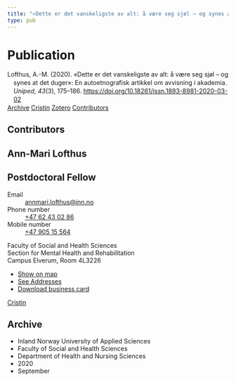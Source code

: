 ```yaml
---
title: "«Dette er det vanskeligste av alt: å være seg sjøl – og synes at det duger»: En autoetnografisk artikkel om avvisning i akademia"
type: pub
---
```

<h1>Publication</h1>
<article id="csl-bib-container-XZ4VJ35P" class="csl-bib-container">
  <div class="csl-bib-body" style="line-height: 1.35; padding-left: 1em; text-indent:-1em;">
  <div class="csl-entry">Lofthus, A.-M. (2020). &#xAB;Dette er det vanskeligste av alt: &#xE5; v&#xE6;re seg sj&#xF8;l &#x2013; og synes at det duger&#xBB;: En autoetnografisk artikkel om avvisning i akademia. <i>Uniped</i>, <i>43</i>(3), 175&#x2013;186. <a href="https://doi.org/10.18261/issn.1893-8981-2020-03-02">https://doi.org/10.18261/issn.1893-8981-2020-03-02</a></div>
</div>
  <div class="csl-bib-buttons">
    <a href="#taxonomy-article-XZ4VJ35P" class="csl-bib-button">Archive</a>
    <a href="https://app.cristin.no/results/show.jsf?id=1833363" alt="Cristin URL" class="csl-bib-button">Cristin</a>
    <a href="http://zotero.org/groups/5022929/items/XZ4VJ35P" alt="Zotero URL" class="csl-bib-button">Zotero</a>
    <a href="#contributors-article-XZ4VJ35P" class="csl-bib-button">Contributors</a>
  </div>
  <div id="csl-bib-meta-container-XZ4VJ35P"></div>
</article>
<div id="csl-bib-meta-XZ4VJ35P" class="csl-bib-meta">
  <article id="contributors-article-XZ4VJ35P" class="contributors-article">
    <h1>Contributors</h1>
    <div class="personas">
<div class="vrtx-hinn-person-card">
<div class="photo">
<i class="lar la-user-circle missing-person"></i>
</div>
<div class="info">
<hgroup><h1>Ann-Mari Lofthus</h1>
<h2>Postdoctoral Fellow</h2>
</hgroup><dl>
<dt>Email</dt>
<dd>
<a href="mailto:annmari.lofthus@inn.no">annmari.lofthus@inn.no</a>
</dd>
<dt>Phone number</dt>
<dd><a href="tel:+4762430286">
+47 62 43 02 86
</a></dd>
<dt>Mobile number</dt>
<dd><a href="tel:+4790515564">
+47 905 15 564
</a></dd>
</dl>
<p>
Faculty of Social and Health Sciences<br>
Section for Mental Health and Rehabilitation<br>
Campus Elverum,
Room 4L3226
</p>
<ul class="vrtx-hinn-links">
<li><a href="https://www.google.com/maps?q=60.88177,11.53669">Show on map</a></li>
<li><a href="https://www.inn.no/english/find-an-employee/annmari-lofthus.html#vrtx-hinn-addresses">See Addresses</a></li>
<li><a href="https://www.inn.no/english/find-an-employee/annmari-lofthus.html?vrtx=vcf">Download business card</a></li>
</ul>
</div>
</div>
<a href="https://app.cristin.no/persons/show.jsf?id=425576" alt="Cristin URL" class="personas-cristin">Cristin</a>
</div>
  </article>
  <article id="taxonomy-article-XZ4VJ35P" class="taxonomy-article">
    <h1>Archive</h1>
    <ul>
      <li>Inland Norway University of Applied Sciences</li>
      <li>Faculty of Social and Health Sciences</li>
      <li>Department of Health and Nursing Sciences</li>
      <li>2020</li>
      <li>September</li>
    </ul>
  </article>
</div>
